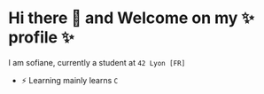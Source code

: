 # Hi there 👋 and Welcome on my ✨ profile ✨

I am sofiane, currently a student at `42 Lyon [FR]`
- ⚡ Learning mainly learns `C`

<!--
**Isxfiane/Isxfiane** is a ✨ _special_ ✨ repository because its `README.md` (this file) appears on your GitHub profile.

Here are some ideas to get you started:

- 🔭 I’m currently working on ...
- 🌱 I’m currently learning ...
- 👯 I’m looking to collaborate on ...
- 🤔 I’m looking for help with ...
- 💬 Ask me about ...
- 📫 How to reach me: ...
- 😄 Pronouns: ...
- ⚡ Fun fact: ...
-->
